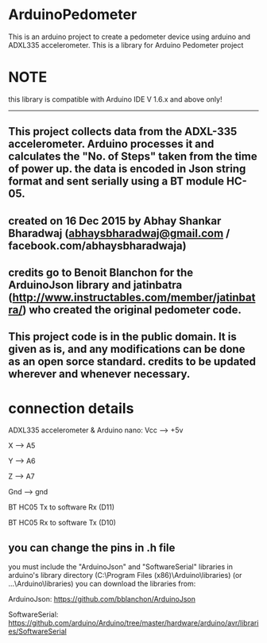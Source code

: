 # ArduinoPedometer
This is an arduino project to create a pedometer device using arduino and ADXL335 accelerometer.
This is a library for Arduino Pedometer project

# NOTE
this library is compatible with Arduino IDE V 1.6.x and above only!

--------------------------------------------------------------
This project collects data from the ADXL-335 accelerometer. Arduino processes it and calculates the "No. of Steps" taken from the time of power up. the data is encoded in Json string format and sent serially using a BT module HC-05.
--------------------------------------------------------------
  created on 16 Dec 2015 by Abhay Shankar Bharadwaj
  (abhaysbharadwaj@gmail.com / facebook.com/abhaysbharadwaja)
----------------------------------------------------------------
  credits go to Benoit Blanchon for the ArduinoJson library and jatinbatra (http://www.instructables.com/member/jatinbatra/) who created the original pedometer code.
----------------------------------------------------------------
  This project code is in the public domain.
  It is given as is, and any modifications can be done
  as an open sorce standard. credits to be updated wherever
  and whenever necessary.
  --------------------------------------------------------------
# connection details
  ADXL335 accelerometer & Arduino nano:
  Vcc --> +5v
  
  X --> A5
  
  Y --> A6
  
  Z --> A7
  
  Gnd --> gnd
  
  BT HC05 Tx to software Rx (D11)
  
  BT HC05 Rx to software Tx (D10)
  
  you can change the pins in .h file
  --------------------------------------------------------------
  you must include the "ArduinoJson" and "SoftwareSerial"
  libraries in arduino's library directory
  (C:\Program Files (x86)\Arduino\libraries)
  (or ...\Arduino\libraries)
  you can download the libraries from:
 
ArduinoJson: https://github.com/bblanchon/ArduinoJson

SoftwareSerial: https://github.com/arduino/Arduino/tree/master/hardware/arduino/avr/libraries/SoftwareSerial
